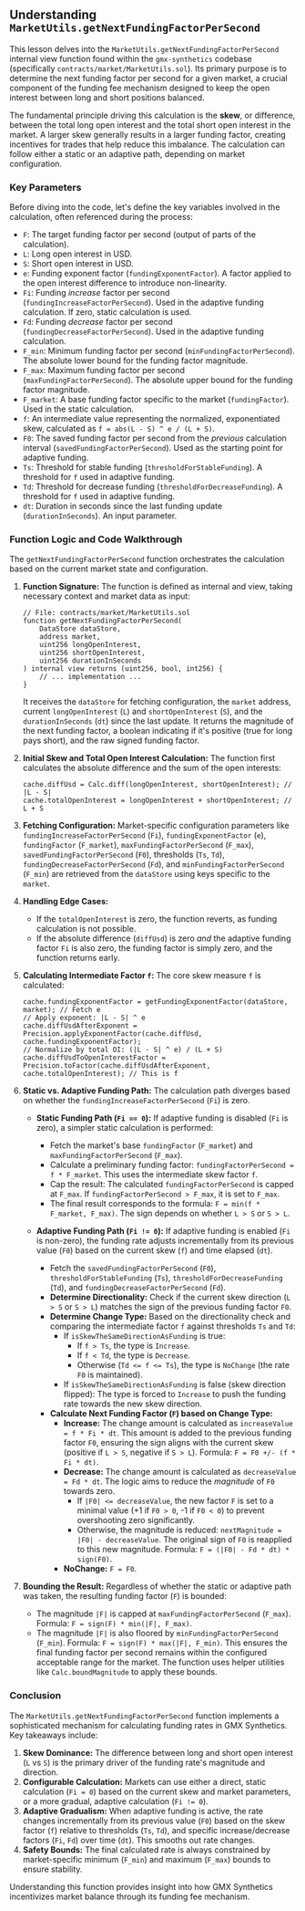 ## Understanding `MarketUtils.getNextFundingFactorPerSecond`

This lesson delves into the `MarketUtils.getNextFundingFactorPerSecond` internal view function found within the `gmx-synthetics` codebase (specifically `contracts/market/MarketUtils.sol`). Its primary purpose is to determine the next funding factor per second for a given market, a crucial component of the funding fee mechanism designed to keep the open interest between long and short positions balanced.

The fundamental principle driving this calculation is the **skew**, or difference, between the total long open interest and the total short open interest in the market. A larger skew generally results in a larger funding factor, creating incentives for trades that help reduce this imbalance. The calculation can follow either a static or an adaptive path, depending on market configuration.

### Key Parameters

Before diving into the code, let's define the key variables involved in the calculation, often referenced during the process:

*   `F`: The target funding factor per second (output of parts of the calculation).
*   `L`: Long open interest in USD.
*   `S`: Short open interest in USD.
*   `e`: Funding exponent factor (`fundingExponentFactor`). A factor applied to the open interest difference to introduce non-linearity.
*   `Fi`: Funding *increase* factor per second (`fundingIncreaseFactorPerSecond`). Used in the adaptive funding calculation. If zero, static calculation is used.
*   `Fd`: Funding *decrease* factor per second (`fundingDecreaseFactorPerSecond`). Used in the adaptive funding calculation.
*   `F_min`: Minimum funding factor per second (`minFundingFactorPerSecond`). The absolute lower bound for the funding factor magnitude.
*   `F_max`: Maximum funding factor per second (`maxFundingFactorPerSecond`). The absolute upper bound for the funding factor magnitude.
*   `F_market`: A base funding factor specific to the market (`fundingFactor`). Used in the static calculation.
*   `f`: An intermediate value representing the normalized, exponentiated skew, calculated as `f = abs(L - S) ^ e / (L + S)`.
*   `F0`: The saved funding factor per second from the *previous* calculation interval (`savedFundingFactorPerSecond`). Used as the starting point for adaptive funding.
*   `Ts`: Threshold for stable funding (`thresholdForStableFunding`). A threshold for `f` used in adaptive funding.
*   `Td`: Threshold for decrease funding (`thresholdForDecreaseFunding`). A threshold for `f` used in adaptive funding.
*   `dt`: Duration in seconds since the last funding update (`durationInSeconds`). An input parameter.

### Function Logic and Code Walkthrough

The `getNextFundingFactorPerSecond` function orchestrates the calculation based on the current market state and configuration.

1.  **Function Signature:**
    The function is defined as internal and view, taking necessary context and market data as input:
    ```solidity
    // File: contracts/market/MarketUtils.sol
    function getNextFundingFactorPerSecond(
        DataStore dataStore,
        address market,
        uint256 longOpenInterest,
        uint256 shortOpenInterest,
        uint256 durationInSeconds
    ) internal view returns (uint256, bool, int256) {
        // ... implementation ...
    }
    ```
    It receives the `dataStore` for fetching configuration, the `market` address, current `longOpenInterest` (`L`) and `shortOpenInterest` (`S`), and the `durationInSeconds` (`dt`) since the last update. It returns the magnitude of the next funding factor, a boolean indicating if it's positive (true for long pays short), and the raw signed funding factor.

2.  **Initial Skew and Total Open Interest Calculation:**
    The function first calculates the absolute difference and the sum of the open interests:
    ```solidity
    cache.diffUsd = Calc.diff(longOpenInterest, shortOpenInterest); // |L - S|
    cache.totalOpenInterest = longOpenInterest + shortOpenInterest; // L + S
    ```

3.  **Fetching Configuration:**
    Market-specific configuration parameters like `fundingIncreaseFactorPerSecond` (`Fi`), `fundingExponentFactor` (`e`), `fundingFactor` (`F_market`), `maxFundingFactorPerSecond` (`F_max`), `savedFundingFactorPerSecond` (`F0`), thresholds (`Ts`, `Td`), `fundingDecreaseFactorPerSecond` (`Fd`), and `minFundingFactorPerSecond` (`F_min`) are retrieved from the `dataStore` using keys specific to the `market`.

4.  **Handling Edge Cases:**
    *   If the `totalOpenInterest` is zero, the function reverts, as funding calculation is not possible.
    *   If the absolute difference (`diffUsd`) is zero *and* the adaptive funding factor `Fi` is also zero, the funding factor is simply zero, and the function returns early.

5.  **Calculating Intermediate Factor `f`:**
    The core skew measure `f` is calculated:
    ```solidity
    cache.fundingExponentFactor = getFundingExponentFactor(dataStore, market); // Fetch e
    // Apply exponent: |L - S| ^ e
    cache.diffUsdAfterExponent = Precision.applyExponentFactor(cache.diffUsd, cache.fundingExponentFactor);
    // Normalize by total OI: (|L - S| ^ e) / (L + S)
    cache.diffUsdToOpenInterestFactor = Precision.toFactor(cache.diffUsdAfterExponent, cache.totalOpenInterest); // This is f
    ```

6.  **Static vs. Adaptive Funding Path:**
    The calculation path diverges based on whether the `fundingIncreaseFactorPerSecond` (`Fi`) is zero.

    *   **Static Funding Path (`Fi == 0`):**
        If adaptive funding is disabled (`Fi` is zero), a simpler static calculation is performed:
        *   Fetch the market's base `fundingFactor` (`F_market`) and `maxFundingFactorPerSecond` (`F_max`).
        *   Calculate a preliminary funding factor: `fundingFactorPerSecond = f * F_market`. This uses the intermediate skew factor `f`.
        *   Cap the result: The calculated `fundingFactorPerSecond` is capped at `F_max`. If `fundingFactorPerSecond > F_max`, it is set to `F_max`.
        *   The final result corresponds to the formula: `F = min(f * F_market, F_max)`. The sign depends on whether `L > S` or `S > L`.

    *   **Adaptive Funding Path (`Fi != 0`):**
        If adaptive funding is enabled (`Fi` is non-zero), the funding rate adjusts incrementally from its previous value (`F0`) based on the current skew (`f`) and time elapsed (`dt`).
        *   Fetch the `savedFundingFactorPerSecond` (`F0`), `thresholdForStableFunding` (`Ts`), `thresholdForDecreaseFunding` (`Td`), and `fundingDecreaseFactorPerSecond` (`Fd`).
        *   **Determine Directionality:** Check if the current skew direction (`L > S` or `S > L`) matches the sign of the previous funding factor `F0`.
        *   **Determine Change Type:** Based on the directionality check and comparing the intermediate factor `f` against thresholds `Ts` and `Td`:
            *   If `isSkewTheSameDirectionAsFunding` is true:
                *   If `f > Ts`, the type is `Increase`.
                *   If `f < Td`, the type is `Decrease`.
                *   Otherwise (`Td <= f <= Ts`), the type is `NoChange` (the rate `F0` is maintained).
            *   If `isSkewTheSameDirectionAsFunding` is false (skew direction flipped): The type is forced to `Increase` to push the funding rate towards the new skew direction.
        *   **Calculate Next Funding Factor (`F`) based on Change Type:**
            *   **Increase:** The change amount is calculated as `increaseValue = f * Fi * dt`. This amount is added to the previous funding factor `F0`, ensuring the sign aligns with the current skew (positive if `L > S`, negative if `S > L`). Formula: `F = F0 +/- (f * Fi * dt)`.
            *   **Decrease:** The change amount is calculated as `decreaseValue = Fd * dt`. The logic aims to reduce the *magnitude* of `F0` towards zero.
                *   If `|F0| <= decreaseValue`, the new factor `F` is set to a minimal value (+1 if `F0 > 0`, -1 if `F0 < 0`) to prevent overshooting zero significantly.
                *   Otherwise, the magnitude is reduced: `nextMagnitude = |F0| - decreaseValue`. The original sign of `F0` is reapplied to this new magnitude. Formula: `F = (|F0| - Fd * dt) * sign(F0)`.
            *   **NoChange:** `F = F0`.

7.  **Bounding the Result:**
    Regardless of whether the static or adaptive path was taken, the resulting funding factor (`F`) is bounded:
    *   The magnitude `|F|` is capped at `maxFundingFactorPerSecond` (`F_max`). Formula: `F = sign(F) * min(|F|, F_max)`.
    *   The magnitude `|F|` is also floored by `minFundingFactorPerSecond` (`F_min`). Formula: `F = sign(F) * max(|F|, F_min)`.
    This ensures the final funding factor per second remains within the configured acceptable range for the market. The function uses helper utilities like `Calc.boundMagnitude` to apply these bounds.

### Conclusion

The `MarketUtils.getNextFundingFactorPerSecond` function implements a sophisticated mechanism for calculating funding rates in GMX Synthetics. Key takeaways include:

1.  **Skew Dominance:** The difference between long and short open interest (`L` vs `S`) is the primary driver of the funding rate's magnitude and direction.
2.  **Configurable Calculation:** Markets can use either a direct, static calculation (`Fi = 0`) based on the current skew and market parameters, or a more gradual, adaptive calculation (`Fi != 0`).
3.  **Adaptive Gradualism:** When adaptive funding is active, the rate changes incrementally from its previous value (`F0`) based on the skew factor (`f`) relative to thresholds (`Ts`, `Td`), and specific increase/decrease factors (`Fi`, `Fd`) over time (`dt`). This smooths out rate changes.
4.  **Safety Bounds:** The final calculated rate is always constrained by market-specific minimum (`F_min`) and maximum (`F_max`) bounds to ensure stability.

Understanding this function provides insight into how GMX Synthetics incentivizes market balance through its funding fee mechanism.